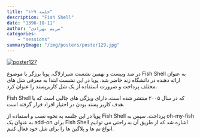 ```yaml
---
title: "جلسه ۱۲۹"
description: "Fish Shell"
date: "1396-10-11"
author: "مریم بهزادی"
categories:
    - "sessions"
summaryImage: "/img/posters/poster129.jpg"
---
```

[![poster127](../../img/posters/poster129.jpg)](../../img/poster127.jpg)

در صد وبیست و نهمین نشست شیرازلاگ، پویا برزگر با موضوع Fish Shell به عنوان ارائه دهنده در دانشگاه زند حاضر شد. پویا در این نشست ابتدا به معرفی شل های مختلف پرداخت و ضرورت استفاده از یک شل کاربرپسند را عنوان کرد. 

Fish Shell که در سال ۲۰۰۵ منتشر شده است، دارای ویژگی های جالبی است که با هدف کاربر پسند بودن در اختیار افراد قرار گرفته است. 

پویا در این جلسه به نحوه نصب و استفاده از Fish Shell پرداخت. سپس به oh-my-fish به عنوان یک add-on برای Fish Shell اشاره شد که از طریق آن به راحتی می توانیم انواع تم ها و پلاگین ها را برای شل خود فعال کنیم.